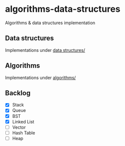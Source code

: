 # algorithms-data-structures
Algorithms &amp; data structures implementation
## Data structures
Implementations under [data structures/](https://github.com/dgharsallah/algorithms-data-structures/tree/master/data%20structures)
## Algorithms 
Implementations under [algorithms/](https://github.com/dgharsallah/algorithms-data-structures/tree/master/algorithms)
## Backlog
- [x] Stack
- [X] Queue
- [X] BST
- [X] Linked List
- [ ] Vector
- [ ] Hash Table
- [ ] Heap
